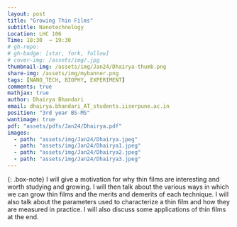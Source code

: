 ```yaml
---
layout: post
title: "Growing Thin Films"
subtitle: Nanotechnology
Location: LHC 106
Time: 18:30  → 19:30
# gh-repo: 
# gh-badge: [star, fork, follow]
# cover-img: /assets/img/.jpg
thumbnail-img: /assets/img/Jan24/Dhairya-thumb.png
share-img: /assets/img/mybanner.png
tags: [NANO_TECH, BIOPHY, EXPERIMENT]
comments: true
mathjax: true
author: Dhairya Bhandari
email: dhairya.bhandari_AT_students.iiserpune.ac.in
position: "3rd year BS-MS"
wantimage: true
pdf: "assets/pdfs/Jan24/Dhairya.pdf"
images:
  - path: "assets/img/Jan24/Dhairya.jpeg"
  - path: "assets/img/Jan24/Dhairya1.jpeg"
  - path: "assets/img/Jan24/Dhairya2.jpeg"
  - path: "assets/img/Jan24/Dhairya3.jpeg"
---
```

{: .box-note}
I will give a motivation for why thin films are interesting and worth studying and growing. I will then talk about the various ways in which we can grow thin films and the merits and demerits of each technique. I will also talk about the parameters used to characterize a thin film and how they are measured in practice. I will also discuss some applications of thin films at the end.